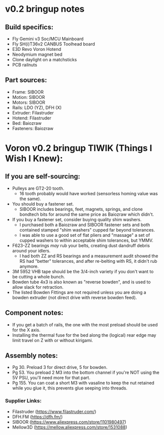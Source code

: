 # v0.2 bringup notes

## Build specifics:
 - Fly Gemini v3 Soc/MCU Mainboard
 - Fly SH(i)T36v2 CANBUS Toolhead board
 - E3D Revo Voron Hotend
 - Neodymium magnet bed
 - Clone daylight on a matchsticks
 - PCB railnuts

## Part sources:
 - Frame: SIBOOR
 - Motion: SIBOOR
 - Motors: SIBOOR
 - Rails: LDO (YZ), DFH (X)
 - Extruder: Filastruder
 - Hotend: Filastruder
 - Bed: Baiozraw
 - Fasteners: Baiozraw
 
# Voron v0.2 bringup TIWIK (Things I Wish I Knew):

## If you are self-sourcing:
 - Pulleys are GT2-20 tooth.
   - 16 tooth probably would have worked (sensorless homing value was the same).
 - You should buy a fastener set.
   - SIBOOR includes bearings, feet, magnets, springs, and clone bondtech bits for around the same price as Baiozraw which didn't.
 - If you buy a fastener set, consider buying quality shim washers.
   - I purchased both a Baiozraw and SIBOOR fastener sets and both contained stamped "shim washers" cupped far beyond tolerances.
   - I was able to use a good set of flat pliers and "massage" a set of cupped washers to within acceptable shim tolerances, but YMMV.
 - F623-ZZ bearings *may* rub your belts, creating dust dandruff debris around your idlers.
   - I had both ZZ and RS bearings and a measurement audit showed the RS had "better" tolerances, and after re-belting with RS, it didn't rub anymore.
 - 3M 5952 VHB tape should be the 3/4-inch variety if you don't want to be cutting a whole bunch.
 - Bowden tube 4x3 is also known as "reverse bowden", and is used to allow slack for retraction.
 - The listed Bowden Fittings are not required unless you are doing a bowden extruder (not direct drive with reverse bowden feed).

## Component notes:
 - If you get a batch of rails, the one with the most preload should be used for the X axis.
 - Installing the thermal fuse for the bed along the (logical) rear edge may limit travel on Z with or without kirigami.
 
## Assembly notes:
- Pg 30. Preload 3 for direct drive, 5 for bowden.
- Pg 53. You preload 2 M3 into the bottom channel if you're NOT using the 5V PSU, you'll need more for that part.
- Pg 155. You can coat a short M3 with vasaline to keep the nut retained while you glue it, this prevents glue seeping into threads.

### Supplier Links:

 - Filastruder (https://www.filastruder.com/)
 - DFH.FM (https://dfh.fm/)
 - SIBOOR (https://www.aliexpress.com/store/1101980497)
 - Mellow3D (https://mellow.aliexpress.com/store/1531088)
